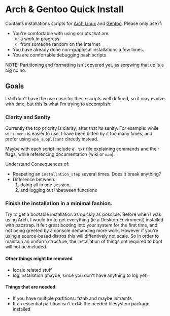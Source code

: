 # Arch & Gentoo Quick Install
[url1]: https://wiki.archlinux.org/index.php/Installation_guide
[url2]: https://wiki.gentoo.org/wiki/Handbook:Main_Page

Contains installations scripts for [Arch Linux][url1] and [Gentoo][url2].
Please only use if:

- You're comfortable with using scripts that are:
  - a work in progress
  - from someone random on the internet
- You have already done non-graphical installations a few times.
- You are comfortable debugging bash scripts

NOTE: Partitioning and formatting isn't covered yet, as screwing that up is a big no no.

## Goals

I still don't have the use case for these scripts well defined,
so it may evolve with time, but this is what I'm trying to accomplish:

### Clarity and Sanity
Currently the top priority is clarity, after that its sanity.
For example:
while `wifi-menu` is easier to use,
I have been bitten by it too many times,
and prefer using `wpa_supplicant` directly instead.

Maybe with each script include a `.txt` file explaining commands and their flags, while referencing documentation (wiki or `man`).

Understand Consequences of:

- Reapeting an `installation_step` several times. Does it break anything?
- Difference between:
  1.  doing all in one session,
  2.  and logging out inbetween functions


### Finish the installation in a minimal fashion.
Try to get a bootable installation as quickly as possible.
Before when I was using Arch, I would try to get everything (ie a Desktop Enviroment) installed with pacstrap.
It felt great booting into your system for the first time, and not being greeted by a console demanding more work.
However if you're using a source-based distros this will diffentively not scale.
So in order to maintain an uniform structure, the installation of things not required to boot will not be included.

#### Other things might be removed
- locale related stuff
- log installation (maybe, since you don't have anything to log yet)

#### Things that are needed
- If you have multiple partitions: fstab and maybe initramfs
- If an essential partition isn't ext4: the needed filesystem package installed
